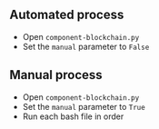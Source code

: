 ## Automated process

- Open `component-blockchain.py`
- Set the `manual` parameter to `False`

## Manual process

- Open `component-blockchain.py`
- Set the `manual` parameter to `True`
- Run each bash file in order
